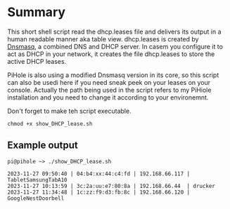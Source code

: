 
# Summary

This short shell script read the dhcp.leases file and delivers its output in a human readable manner aka table view.
dhcp.leases is created by [Dnsmasq](https://thekelleys.org.uk/dnsmasq/doc.html), a combined DNS and DHCP server. In casem you configure it to act as DHCP in your network, it creates the file dhcp.leases to store the active DHCP leases.

PiHole is also using a modified Dnsmasq version in its core, so this script can also be usedi here if you need sneak peek on your leases on your console. Actually the path being used in the script refers to my PiHiole installation and you need to change it according to your environemnt.

Don't forget to make teh script executable.

	chmod +x show_DHCP_lease.sh

## Example output

	pi@pihole ~> ./show_DHCP_lease.sh

	2023-11-27 09:50:40 | 04:b4:xx:44:c4:fd | 192.168.66.117 | TabletSamsungTabA10
	2023-11-27 10:13:59 | 3c:2a:uu:e7:80:8a | 192.168.66.44  | drucker
	2023-11-27 11:34:48 | 1c:zz:f9:d3:fb:8c | 192.168.66.120 | GoogleNestDoorbell

